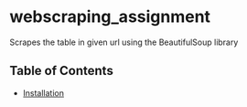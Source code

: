 # webscraping_assignment
Scrapes the table in given url using the BeautifulSoup library

## Table of Contents

- [Installation](#installation)

